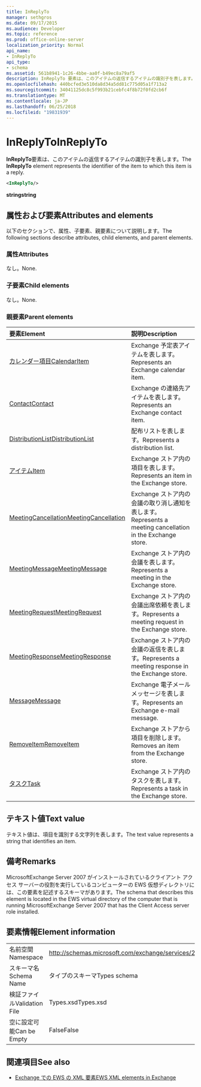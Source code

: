 ```yaml
---
title: InReplyTo
manager: sethgros
ms.date: 09/17/2015
ms.audience: Developer
ms.topic: reference
ms.prod: office-online-server
localization_priority: Normal
api_name:
- InReplyTo
api_type:
- schema
ms.assetid: 561b8941-1c26-4bbe-aa0f-b49ec8a79af5
description: InReplyTo 要素は、このアイテムの返信するアイテムの識別子を表します。
ms.openlocfilehash: 440bcfed3e510da8d34a5dd81c775d05a1f713a2
ms.sourcegitcommit: 34041125dc8c5f993b21cebfc4f8b72f0fd2cb6f
ms.translationtype: MT
ms.contentlocale: ja-JP
ms.lasthandoff: 06/25/2018
ms.locfileid: "19831939"
---
```

# <a name="inreplyto"></a><span data-ttu-id="cb69f-103">InReplyTo</span><span class="sxs-lookup"><span data-stu-id="cb69f-103">InReplyTo</span></span>

<span data-ttu-id="cb69f-104">**InReplyTo**要素は、このアイテムの返信するアイテムの識別子を表します。</span><span class="sxs-lookup"><span data-stu-id="cb69f-104">The **InReplyTo** element represents the identifier of the item to which this item is a reply.</span></span> 
  
```xml
<InReplyTo/>
```

 <span data-ttu-id="cb69f-105">**string**</span><span class="sxs-lookup"><span data-stu-id="cb69f-105">**string**</span></span>
## <a name="attributes-and-elements"></a><span data-ttu-id="cb69f-106">属性および要素</span><span class="sxs-lookup"><span data-stu-id="cb69f-106">Attributes and elements</span></span>

<span data-ttu-id="cb69f-107">以下のセクションで、属性、子要素、親要素について説明します。</span><span class="sxs-lookup"><span data-stu-id="cb69f-107">The following sections describe attributes, child elements, and parent elements.</span></span>
  
### <a name="attributes"></a><span data-ttu-id="cb69f-108">属性</span><span class="sxs-lookup"><span data-stu-id="cb69f-108">Attributes</span></span>

<span data-ttu-id="cb69f-109">なし。</span><span class="sxs-lookup"><span data-stu-id="cb69f-109">None.</span></span>
  
### <a name="child-elements"></a><span data-ttu-id="cb69f-110">子要素</span><span class="sxs-lookup"><span data-stu-id="cb69f-110">Child elements</span></span>

<span data-ttu-id="cb69f-111">なし。</span><span class="sxs-lookup"><span data-stu-id="cb69f-111">None.</span></span>
  
### <a name="parent-elements"></a><span data-ttu-id="cb69f-112">親要素</span><span class="sxs-lookup"><span data-stu-id="cb69f-112">Parent elements</span></span>

|<span data-ttu-id="cb69f-113">**要素**</span><span class="sxs-lookup"><span data-stu-id="cb69f-113">**Element**</span></span>|<span data-ttu-id="cb69f-114">**説明**</span><span class="sxs-lookup"><span data-stu-id="cb69f-114">**Description**</span></span>|
|:-----|:-----|
|[<span data-ttu-id="cb69f-115">カレンダー項目</span><span class="sxs-lookup"><span data-stu-id="cb69f-115">CalendarItem</span></span>](calendaritem.md) <br/> |<span data-ttu-id="cb69f-116">Exchange 予定表アイテムを表します。</span><span class="sxs-lookup"><span data-stu-id="cb69f-116">Represents an Exchange calendar item.</span></span>  <br/> |
|[<span data-ttu-id="cb69f-117">Contact</span><span class="sxs-lookup"><span data-stu-id="cb69f-117">Contact</span></span>](contact.md) <br/> |<span data-ttu-id="cb69f-118">Exchange の連絡先アイテムを表します。</span><span class="sxs-lookup"><span data-stu-id="cb69f-118">Represents an Exchange contact item.</span></span>  <br/> |
|[<span data-ttu-id="cb69f-119">DistributionList</span><span class="sxs-lookup"><span data-stu-id="cb69f-119">DistributionList</span></span>](distributionlist.md) <br/> |<span data-ttu-id="cb69f-120">配布リストを表します。</span><span class="sxs-lookup"><span data-stu-id="cb69f-120">Represents a distribution list.</span></span>  <br/> |
|[<span data-ttu-id="cb69f-121">アイテム</span><span class="sxs-lookup"><span data-stu-id="cb69f-121">Item</span></span>](item.md) <br/> |<span data-ttu-id="cb69f-122">Exchange ストア内の項目を表します。</span><span class="sxs-lookup"><span data-stu-id="cb69f-122">Represents an item in the Exchange store.</span></span>  <br/> |
|[<span data-ttu-id="cb69f-123">MeetingCancellation</span><span class="sxs-lookup"><span data-stu-id="cb69f-123">MeetingCancellation</span></span>](meetingcancellation.md) <br/> |<span data-ttu-id="cb69f-124">Exchange ストア内の会議の取り消し通知を表します。</span><span class="sxs-lookup"><span data-stu-id="cb69f-124">Represents a meeting cancellation in the Exchange store.</span></span>  <br/> |
|[<span data-ttu-id="cb69f-125">MeetingMessage</span><span class="sxs-lookup"><span data-stu-id="cb69f-125">MeetingMessage</span></span>](meetingmessage.md) <br/> |<span data-ttu-id="cb69f-126">Exchange ストア内の会議を表します。</span><span class="sxs-lookup"><span data-stu-id="cb69f-126">Represents a meeting in the Exchange store.</span></span>  <br/> |
|[<span data-ttu-id="cb69f-127">MeetingRequest</span><span class="sxs-lookup"><span data-stu-id="cb69f-127">MeetingRequest</span></span>](meetingrequest.md) <br/> |<span data-ttu-id="cb69f-128">Exchange ストア内の会議出席依頼を表します。</span><span class="sxs-lookup"><span data-stu-id="cb69f-128">Represents a meeting request in the Exchange store.</span></span>  <br/> |
|[<span data-ttu-id="cb69f-129">MeetingResponse</span><span class="sxs-lookup"><span data-stu-id="cb69f-129">MeetingResponse</span></span>](meetingresponse.md) <br/> |<span data-ttu-id="cb69f-130">Exchange ストア内の会議の返信を表します。</span><span class="sxs-lookup"><span data-stu-id="cb69f-130">Represents a meeting response in the Exchange store.</span></span>  <br/> |
|[<span data-ttu-id="cb69f-131">Message</span><span class="sxs-lookup"><span data-stu-id="cb69f-131">Message</span></span>](message-ex15websvcsotherref.md) <br/> |<span data-ttu-id="cb69f-132">Exchange 電子メール メッセージを表します。</span><span class="sxs-lookup"><span data-stu-id="cb69f-132">Represents an Exchange e-mail message.</span></span>  <br/> |
|[<span data-ttu-id="cb69f-133">RemoveItem</span><span class="sxs-lookup"><span data-stu-id="cb69f-133">RemoveItem</span></span>](removeitem.md) <br/> |<span data-ttu-id="cb69f-134">Exchange ストアから項目を削除します。</span><span class="sxs-lookup"><span data-stu-id="cb69f-134">Removes an item from the Exchange store.</span></span>  <br/> |
|[<span data-ttu-id="cb69f-135">タスク</span><span class="sxs-lookup"><span data-stu-id="cb69f-135">Task</span></span>](task.md) <br/> |<span data-ttu-id="cb69f-136">Exchange ストア内のタスクを表します。</span><span class="sxs-lookup"><span data-stu-id="cb69f-136">Represents a task in the Exchange store.</span></span>  <br/> |
   
## <a name="text-value"></a><span data-ttu-id="cb69f-137">テキスト値</span><span class="sxs-lookup"><span data-stu-id="cb69f-137">Text value</span></span>

<span data-ttu-id="cb69f-138">テキスト値は、項目を識別する文字列を表します。</span><span class="sxs-lookup"><span data-stu-id="cb69f-138">The text value represents a string that identifies an item.</span></span>
  
## <a name="remarks"></a><span data-ttu-id="cb69f-139">備考</span><span class="sxs-lookup"><span data-stu-id="cb69f-139">Remarks</span></span>

<span data-ttu-id="cb69f-140">MicrosoftExchange Server 2007 がインストールされているクライアント アクセス サーバーの役割を実行しているコンピューターの EWS 仮想ディレクトリには、この要素を記述するスキーマがあります。</span><span class="sxs-lookup"><span data-stu-id="cb69f-140">The schema that describes this element is located in the EWS virtual directory of the computer that is running MicrosoftExchange Server 2007 that has the Client Access server role installed.</span></span>
  
## <a name="element-information"></a><span data-ttu-id="cb69f-141">要素情報</span><span class="sxs-lookup"><span data-stu-id="cb69f-141">Element information</span></span>

|||
|:-----|:-----|
|<span data-ttu-id="cb69f-142">名前空間</span><span class="sxs-lookup"><span data-stu-id="cb69f-142">Namespace</span></span>  <br/> |http://schemas.microsoft.com/exchange/services/2006/types  <br/> |
|<span data-ttu-id="cb69f-143">スキーマ名</span><span class="sxs-lookup"><span data-stu-id="cb69f-143">Schema Name</span></span>  <br/> |<span data-ttu-id="cb69f-144">タイプのスキーマ</span><span class="sxs-lookup"><span data-stu-id="cb69f-144">Types schema</span></span>  <br/> |
|<span data-ttu-id="cb69f-145">検証ファイル</span><span class="sxs-lookup"><span data-stu-id="cb69f-145">Validation File</span></span>  <br/> |<span data-ttu-id="cb69f-146">Types.xsd</span><span class="sxs-lookup"><span data-stu-id="cb69f-146">Types.xsd</span></span>  <br/> |
|<span data-ttu-id="cb69f-147">空に設定可能</span><span class="sxs-lookup"><span data-stu-id="cb69f-147">Can be Empty</span></span>  <br/> |<span data-ttu-id="cb69f-148">False</span><span class="sxs-lookup"><span data-stu-id="cb69f-148">False</span></span>  <br/> |
   
## <a name="see-also"></a><span data-ttu-id="cb69f-149">関連項目</span><span class="sxs-lookup"><span data-stu-id="cb69f-149">See also</span></span>



- [<span data-ttu-id="cb69f-150">Exchange での EWS の XML 要素</span><span class="sxs-lookup"><span data-stu-id="cb69f-150">EWS XML elements in Exchange</span></span>](ews-xml-elements-in-exchange.md)

